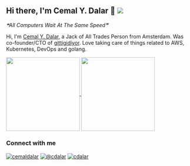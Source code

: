 ## Hi there, I'm Cemal Y. Dalar 👋 ![](https://komarev.com/ghpvc/?username=cdalar&color=green&&style=flat)
<!--STARTS_HERE_QUOTE_README-->
<i>❝All Computers Wait At The Same Speed❞</i>
<!--ENDS_HERE_QUOTE_README-->

Hi, I'm [Cemal Y. Dalar](https://linkedin.com/in/cemaldalar), a Jack of All Trades Person from Amsterdam. Was co-founder/CTO of [gittigidiyor](https://www.gittigidiyor.com/). Love taking care of things related to AWS, Kubernetes, DevOps and golang.

<a href="https://github.com/anuraghazra/github-readme-stats">
  <img height=200 align="center" src="https://github-readme-stats.vercel.app/api?username=cdalar" />
</a>
<a href="https://github.com/anuraghazra/convoychat">
  <img height=200 align="center" src="https://github-readme-stats.vercel.app/api/top-langs?username=cdalar&layout=compact&langs_count=8&card_width=320" />
</a>

### Connect with me 
<a href="https://linkedin.com/in/cemaldalar" target="blank"><img align="center" src="https://img.shields.io/badge/linkedin-%230077B5.svg?&style=for-the-badge&logo=linkedin&logoColor=white" alt="cemaldalar" /></a>
<a href="https://cdalar.medium.com" target="blank"><img align="center" src="https://img.shields.io/badge/medium-%2312100E.svg?&style=for-the-badge&logo=medium&logoColor=white" alt="@cdalar" /></a>
<a href="https://twitter.com/cdalar" target="blank"><img align="center" src="https://img.shields.io/badge/Twitter-1DA1F2?style=for-the-badge&logo=twitter&logoColor=white" alt="cdalar" /></a>
